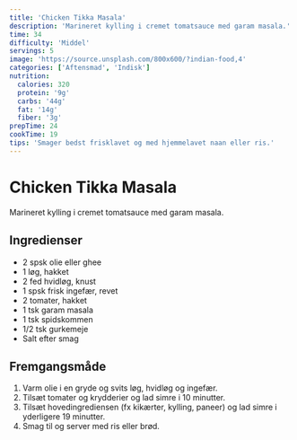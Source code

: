 ```yaml
---
title: 'Chicken Tikka Masala'
description: 'Marineret kylling i cremet tomatsauce med garam masala.'
time: 34
difficulty: 'Middel'
servings: 5
image: 'https://source.unsplash.com/800x600/?indian-food,4'
categories: ['Aftensmad', 'Indisk']
nutrition:
  calories: 320
  protein: '9g'
  carbs: '44g'
  fat: '14g'
  fiber: '3g'
prepTime: 24
cookTime: 19
tips: 'Smager bedst frisklavet og med hjemmelavet naan eller ris.'
---
```


# Chicken Tikka Masala

Marineret kylling i cremet tomatsauce med garam masala.

## Ingredienser

- 2 spsk olie eller ghee  
- 1 løg, hakket  
- 2 fed hvidløg, knust  
- 1 spsk frisk ingefær, revet  
- 2 tomater, hakket  
- 1 tsk garam masala  
- 1 tsk spidskommen  
- 1/2 tsk gurkemeje  
- Salt efter smag

## Fremgangsmåde

1. Varm olie i en gryde og svits løg, hvidløg og ingefær.
2. Tilsæt tomater og krydderier og lad simre i 10 minutter.
3. Tilsæt hovedingrediensen (fx kikærter, kylling, paneer) og lad simre i yderligere 19 minutter.
4. Smag til og server med ris eller brød.
